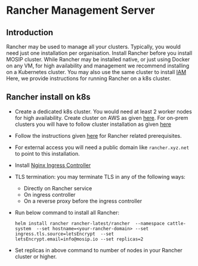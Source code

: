 # Rancher Management Server 

## Introduction
Rancher may be used to manage all your clusters.  Typically, you would need just one installation per organisation. 
Install Rancher before you install MOSIP cluster.  While Rancher may be installed native, or just using Docker on any VM, for high availability and management we recommend installing on a Kubernetes cluster. You may also use the same cluster to install [IAM](../../external/iam/README.md)  Here, we provide instructions for running Rancher on a k8s cluster.

## Rancher install on k8s
* Create a dedicated k8s cluster. You would need at least 2 worker nodes for high availability. Create cluster on AWS as given [here](aws/README.md).  For on-prem clusters you will have to follow cluster installation as given [here](../cluster/on-prem/README.md)
* Follow the instructions given [here](https://rancher.com/docs/rancher/v2.x/en/installation/install-rancher-on-k8s/) for Rancher related prerequisites.
* For external access you will need a public domain like `rancher.xyz.net` to point to this installation. 
* Install [Nginx Ingress Controller](https://kubernetes.github.io/ingress-nginx/deploy/)
* TLS termination: you may terminate TLS in any of the following ways:
  * Directly on Rancher service
  * On ingress controller
  * On a reverse proxy before the ingress controller

* Run below command to install all Rancher:
    ```
    helm install rancher rancher-latest/rancher  --namespace cattle-system  --set hostname=<your-rancher-domain> --set ingress.tls.source=letsEncrypt  --set letsEncrypt.email=info@mosip.io --set replicas=2
    ```
* Set replicas in above command to number of nodes in your Rancher cluster or higher.
